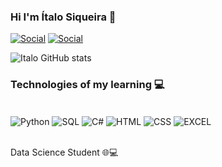 ### Hi I'm Ítalo Siqueira 🤙

[![Social](https://img.shields.io/badge/LinkedIn-0077B5?style=for-the-badge&logo=linkedin&logoColor=white)](https://www.linkedin.com/in/22-italo-siqueira/)
[![Social](https://img.shields.io/badge/Instagram-E4405F?style=for-the-badge&logo=instagram&logoColor=white)](https://www.instagram.com/i_siqueira_/)

![Italo GitHub stats](https://github-readme-stats.vercel.app/api?username=italinhon&show_icons=true&theme=radical)

### Technologies of my learning 💻

<div style="display: inline_block"><br/>
    <img align="center" alt="Python" src="https://img.shields.io/badge/Python-14354C?style=for-the-badge&logo=python&logoColor=white">
    <img align="center" alt="SQL" src="https://img.shields.io/badge/MySQL-00000F?style=for-the-badge&logo=mysql&logoColor=white">
    <img align="center" alt="C#" src="https://img.shields.io/badge/C%23-239120?style=for-the-badge&logo=c-sharp&logoColor=white">
    <img align="center" alt="HTML" src="https://img.shields.io/badge/HTML5-E34F26?style=for-the-badge&logo=html5&logoColor=white">
    <img align="center" alt="CSS" src="https://img.shields.io/badge/CSS3-1572B6?style=for-the-badge&logo=css3&logoColor=white">
    <img align="center" alt="EXCEL" src="https://img.shields.io/badge/Microsoft_Excel-217346?style=for-the-badge&logo=microsoft-excel&logoColor=white">




</div><br/>

Data Science Student 🌐💻
